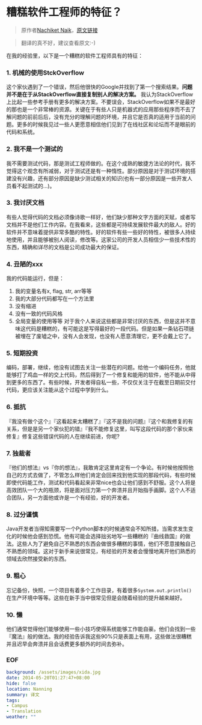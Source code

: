 糟糕软件工程师的特征？
====================

> 原作者[Nachiket Naik](http://www.quora.com/Nachiket-Naik)，[原文链接](http://www.quora.com/Software-Engineering/What-are-the-characteristics-of-a-bad-software-engineer)

> 翻译的真不好，建议查看原文:-)

在我的经验里，以下是一个糟糕的软件工程师具有的特征：

### 1. 机械的使用StckOverflow
这个家伙遇到了一个错误，然后他很快的Google并找到了第一个搜索结果。**问题并不是在于从StackOverflow直接复制别人的解决方案。** 我认为StackOverflow上比起一些参考手册有更多的解决方案。不要误会，StackOverflow如果不是最好的那也是一个非常棒的资源。关键在于有些人只是机器式的应用那些程序而不去了解问题的前前后后，没有充分的理解问题的环境，并且它是否真的适用于当前的问题。更多的时候我见过一些人更愿意相信他们见到了在线社区和论坛而不是眼前的代码和系统。

### 2. 我不是一个测试的
我不需要测试代码，那是测试工程师做的。在这个成熟的敏捷方法论的时代，我不觉得这个观念有所减弱，对于测试还是有一种惰性。部分原因是对于测试环境的搭建没有兴趣，还有部分原因是缺少测试相关的知识(也有一部分原因是一些开发人员看不起测试的...)。

### 3. 我讨厌文档
有些人觉得代码的文档必须像诗歌一样好，他们缺少那种文字方面的天赋，或者写文档并不是他们工作内容。在我看来，这些都是可持续发展软件最大的敌人。好的软件并不意味着提供非常多酷的特性。好的软件有些一些好的特性，被很多人持续地使用，并且能够被别人阅读，修改等。这家公司的开发人员相信少一些技术性的东西，精确和详尽的文档是公司成功最大的保证。

### 4. 丑陋的xxx
我的代码能运行，但是：
1. 我的变量名有x, flag, str, arr等等
2. 我的大部分代码都写在一个方法里
3. 没有缩进
4. 没有一致的代码风格
5. 全局变量的使用等等
对于我个人来说这些都是非常讨厌的东西，但是这并不意味这代码是糟糕的，有可能这是写得最好的一段代码。但是如果一条钻石项链被埋在了废墟之中，没有人会发现，也没有人愿意清理它，更不会戴上它了。

### 5. 短期投资
编码，部署，继续，他没有试图去关注一些潜在的问题。给他一个编码任务，他就能够打了鸡血一样的交上代码，然后得到了一个修复和能用的软件，他不能从中得到更多的东西了。有些时候，开发者得自私一些，不仅仅关注于在截至日期前交付代码，更应该关注能从这个过程中学到什么。

### 6. 抵抗
『我没有做个这个』『这看起来太糟糕了』『这不是我的问题』『这个和我修复的有关系，但是是另一个家伙犯的错』『我不能修复这里，叫写这段代码的那个家伙来修复』修复这些错误代码的人在继续前进，你呢?

### 7. 独裁者
『他们的想法』vs『你的想法』，我敢肯定这里肯定有一个争论。有时候他按照他自己的方式去做了，不管怎么样他们肯定会回来找到他实现的那段代码，有些时候即使代码能工作，测试和代码看起来非常nice也会让他们感到不舒服。这个人将是高效团队一个大的瓶颈，将是面对压力第一个奔溃并且开始指手画脚。这个人不适合团队，另一方面他或许是一个有经验，好的开发者。

### 8. 过分谨慎
Java开发者当得知需要写一个Python脚本的时候通常会不知所措，当需求发生变化的时候他会感到恐慌。他有可能会选择拙劣地写一些糟糕的『曲线救国』的做法。这些人为了避免自己不熟悉的东西会做很多糟糕的事情，他们不愿意接触自己不熟悉的领域。这对于新手来说很常见，有经验的开发者会慢慢地离开他们熟悉的领域去欣然接受新的东西。

### 9. 粗心
忘记备份，快照，一个项目有着多个工作目录，有着很多``System.out.println()``在生产环境中等等。这些在新手当中很常见但是会随着经验的提升越来越好。

### 10. 懒
他们通常觉得他们能够使用一些小技巧使得系统能够工作能自豪。他们会找到一些『魔法』般的做法。我的经验告诉我这些90%只是表面上有用，这些做法很糟糕并且迟早会奔溃并且会话费更多额外的时间去弥补。

### EOF
```yaml
background: /assets/images/xida.jpg
date: 2014-05-20T01:27:47+08:00
hide: false
location: Nanning
summary: 译文
tags:
- Campus
- Translation
weather: ""
```
